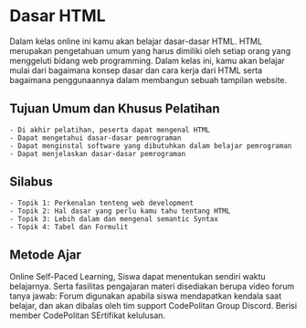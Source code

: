 # Dasar HTML
Dalam kelas online ini kamu akan belajar dasar-dasar HTML. HTML merupakan pengetahuan umum yang harus dimiliki oleh setiap orang yang menggeluti bidang web programming. Dalam kelas ini, kamu akan belajar mulai dari bagaimana konsep dasar dan cara kerja dari HTML serta bagaimana penggunaannya dalam membangun sebuah tampilan website.

## Tujuan Umum dan Khusus Pelatihan

    - Di akhir pelatihan, peserta dapat mengenal HTML
    - Dapat mengetahui dasar-dasar pemrograman
    - Dapat menginstal software yang dibutuhkan dalam belajar pemrograman
    - Dapat menjelaskan dasar-dasar pemrograman

## Silabus

    - Topik 1: Perkenalan tenteng web development
    - Topik 2: Hal dasar yang perlu kamu tahu tentang HTML
    - Topik 3: Lebih dalam dan mengenal semantic Syntax
    - Topik 4: Tabel dan Formulit

## Metode Ajar

Online Self-Paced Learning, Siswa dapat menentukan sendiri waktu belajarnya. Serta fasilitas pengajaran materi disediakan berupa video forum tanya jawab: Forum digunakan apabila siswa mendapatkan kendala saat belajar, dan akan dibalas oleh tim support CodePolitan Group Discord. Berisi member CodePolitan SErtifikat kelulusan.